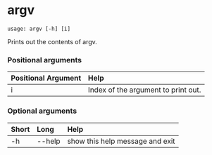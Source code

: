<!-- THIS PART OF THIS FILE IS AUTOGENERATED. DO NOT MODIFY IT. See scripts/generate-docs.sh -->
# argv

```text
usage: argv [-h] [i]

```

Prints out the contents of argv.
### Positional arguments

|Positional Argument|Help|
| :--- | :--- |
|i|Index of the argument to print out.|

### Optional arguments

|Short|Long|Help|
| :--- | :--- | :--- |
|-h|--help|show this help message and exit|

<!-- END OF AUTOGENERATED PART. Do not modify this line or the line below, they mark the end of the auto-generated part of the file. If you want to extend the documentation in a way which cannot easily be done by adding to the command help description, write below the following line. -->
<!-- ------------\>8---- ----\>8---- ----\>8------------ -->
